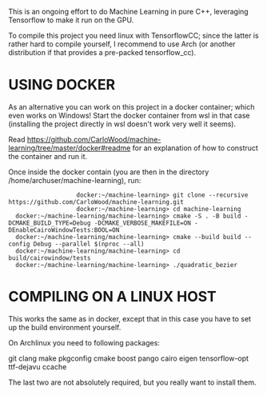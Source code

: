 This is an ongoing effort to do Machine Learning in pure C++,
leveraging Tensorflow to make it run on the GPU.

To compile this project you need linux with TensorflowCC;
since the latter is rather hard to compile yourself, I recommend
to use Arch (or another distribution if that provides a pre-packed
tensorflow_cc).

USING DOCKER
============

As an alternative you can work on this project in a docker
container; which even works on Windows! Start the docker
container from wsl in that case (installing the project
directly in wsl doesn't work very well it seems).

Read https://github.com/CarloWood/machine-learning/tree/master/docker#readme
for an explanation of how to construct the container and run it.

Once inside the docker contain (you are then in the directory
/home/archuser/machine-learning), run:

```
                   docker:~/machine-learning> git clone --recursive https://github.com/CarloWood/machine-learning.git
                   docker:~/machine-learning> cd machine-learning
  docker:~/machine-learning/machine-learning> cmake -S . -B build -DCMAKE_BUILD_TYPE=Debug -DCMAKE_VERBOSE_MAKEFILE=ON -DEnableCairoWindowTests:BOOL=ON
  docker:~/machine-learning/machine-learning> cmake --build build --config Debug --parallel $(nproc --all)
  docker:~/machine-learning/machine-learning> cd build/cairowindow/tests
  docker:~/machine-learning/machine-learning> ./quadratic_bezier
```

COMPILING ON A LINUX HOST
=========================

This works the same as in docker, except that in this case you have to set
up the build environment yourself.

On Archlinux you need to following packages:

  git clang make pkgconfig cmake boost pango cairo eigen tensorflow-opt ttf-dejavu ccache

The last two are not absolutely required, but you really want to install them.


